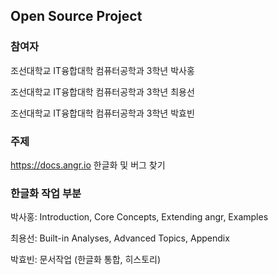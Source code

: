 ## Open Source Project

### 참여자

조선대학교 IT융합대학 컴퓨터공학과 3학년 박사홍

조선대학교 IT융합대학 컴퓨터공학과 3학년 최용선

조선대학교 IT융합대학 컴퓨터공학과 3학년 박효빈

### 주제
https://docs.angr.io  한글화 및 버그 찾기

### 한글화 작업 부분
박사홍: Introduction, Core Concepts, Extending angr, Examples

최용선: Built-in Analyses, Advanced Topics, Appendix

박효빈: 문서작업 (한글화 통합, 히스토리)
